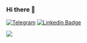 ### Hi there 👋

[![Telegram](https://img.shields.io/badge/-Telegram-2CA5E0?style=flat-square&logo=telegram&logoColor=white)](https://t.me/shams1dinov)
[![Linkedin Badge](https://img.shields.io/badge/-LinkedIn-blue?style=flat-square&logo=Linkedin&logoColor=white&link=https://www.linkedin.com/in/yako-ism/)](https://www.linkedin.com/in/lutfiddin-shamsidinov-1ab457205)


<img src="https://github-readme-stats.vercel.app/api?username=lutfiddin-ux&show_icons=true&count_private=true"/>

<!--
**lutfiddin-ux/lutfiddin-ux** is a ✨ _special_ ✨ repository because its `README.md` (this file) appears on your GitHub profile.

Here are some ideas to get you started:

- 🔭 I’m currently working on ...
- 🌱 I’m currently learning ...
- 👯 I’m looking to collaborate on ...
- 🤔 I’m looking for help with ...
- 💬 Ask me about ...
- 📫 How to reach me: ...
- 😄 Pronouns: ...
- ⚡ Fun fact: ...
-->
